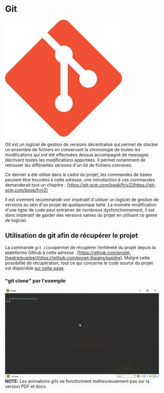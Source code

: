 # Git

![](../.gitbook/assets/formation-git.png)

Git est un logiciel de gestion de versions décentralisé  qui permet de stocker un ensemble de fichiers en conservant la chronologie de toutes les modifications qui ont été effectuées dessus accompagné de messages décrivant toutes les modifications apportées. Il permet notamment de retrouver les différentes versions d'un lot de fichiers connexes. 

Ce dernier a été utilisé dans le cadre du projet, les commandes de bases peuvent être trouvées à cette adresse, une introduction à ces commandes demanderait tout un chapitre : [https://git-scm.com/book/fr/v2](https://git-scm.com/book/fr/v2)

Il est vivement recommandé voir impératif d'utiliser un logiciel de gestion de versions au sein d'un projet de quelquonque taille. La moindre modification d'une ligne de code peut entraîner de nombreux dysfonctionnement, il est donc impératif de garder des versions saines du projet en utilisant ce genre de logiciel. 

## Utilisation de git afin de récupérer le projet 

La commande `git clone`permet de récupérer l’entièreté du projet depuis la plateforme Github à cette adresse : [https://github.com/projet-theatre/pupitre](https://github.com/projet-theatre/pupitre).  Malgré cette possibilité de récupération, tout ce qui concerne le code source du projet est disponible [sur cette page](https://rached.gitbook.io/pupitre/elaboration/code-source).

### "git clone" par l'exemple

![](../.gitbook/assets/animation%20%283%29.gif)
**NOTE:** Les animations gifs ne fonctionnent malheureusement pas sur la version PDF et docx.
   

